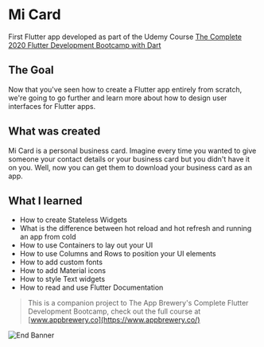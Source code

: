 # Mi Card

First Flutter app developed as part of the Udemy Course [The Complete 2020 Flutter Development Bootcamp with Dart](https://www.udemy.com/course/flutter-bootcamp-with-dart/)

## The Goal

Now that you've seen how to create a Flutter app entirely from scratch, we're going to go further and learn more about how to design user interfaces for Flutter apps.

## What was created

Mi Card is a personal business card. Imagine every time you wanted to give someone your contact details or your business card but you didn't have it on you. Well, now you can get them to download your business card as an app.

## What I learned

- How to create Stateless Widgets
- What is the difference between hot reload and hot refresh and running an app from cold
- How to use Containers to lay out your UI
- How to use Columns and Rows to position your UI elements
- How to add custom fonts
- How to add Material icons
- How to style Text widgets
- How to read and use Flutter Documentation

> This is a companion project to The App Brewery's Complete Flutter Development Bootcamp, check out the full course at [www.appbrewery.co](https://www.appbrewery.co/)

![End Banner](https://github.com/londonappbrewery/Images/blob/master/readme-end-banner.png)
